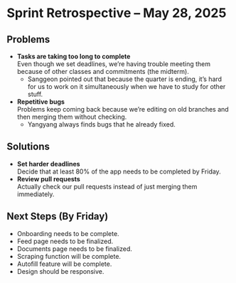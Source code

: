 # Sprint Retrospective – May 28, 2025

## Problems
- **Tasks are taking too long to complete**  
  Even though we set deadlines, we’re having trouble meeting them because of other classes and commitments (the midterm).  
  - Sanggeon pointed out that because the quarter is ending, it’s hard for us to work on it simultaneously when we have to study for other stuff.
- **Repetitive bugs**  
  Problems keep coming back because we’re editing on old branches and then merging them without checking.  
  - Yangyang always finds bugs that he already fixed.

## Solutions
- **Set harder deadlines**  
  Decide that at least 80% of the app needs to be completed by Friday.
- **Review pull requests**  
  Actually check our pull requests instead of just merging them immediately.

## Next Steps (By Friday)
- Onboarding needs to be complete.  
- Feed page needs to be finalized.  
- Documents page needs to be finalized.  
- Scraping function will be complete.  
- Autofill feature will be complete.  
- Design should be responsive.  
